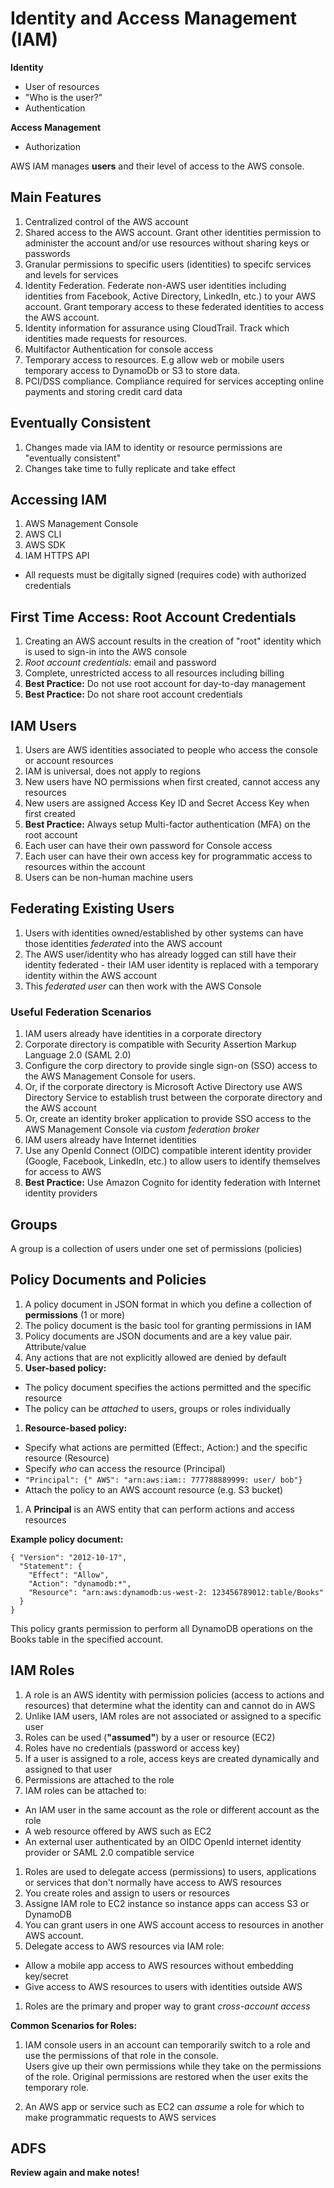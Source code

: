 # Identity and Access Management (IAM)

**Identity**
  * User of resources
  * "Who is the user?"
  * Authentication

**Access Management**
  * Authorization
  
AWS IAM manages **users** and their level of access to the AWS console.  

## Main Features
1. Centralized control of the AWS account
1. Shared access to the AWS account.  Grant other identities permission to administer the account and/or use resources 
without sharing keys or passwords
1. Granular permissions to specific users (identities) to specifc services and levels for services
1. Identity Federation.  Federate non-AWS user identities including identities from 
Facebook, Active Directory, LinkedIn, etc.) to your AWS account.  Grant temporary access to these federated identities 
to access the AWS account.
1. Identity information for assurance using CloudTrail.   Track which identities made requests for resources.
1. Multifactor Authentication for console access
1. Temporary access to resources.  E.g allow web or mobile users temporary access to DynamoDb or S3 to store data.  
1. PCI/DSS compliance.   Compliance required for services accepting online payments and storing credit card data

## Eventually Consistent
1. Changes made via IAM to identity or resource permissions are "eventually consistent"
1. Changes take time to fully replicate and take effect

## Accessing IAM
1. AWS Management Console
1. AWS CLI
1. AWS SDK
1. IAM HTTPS API
  * All requests must be digitally signed (requires code) with authorized credentials

## First Time Access:  Root Account Credentials
1. Creating an AWS account results in the creation of "root" identity which is used to sign-in into the AWS console
1. *Root account credentials:* email and password
1. Complete, unrestricted access to all resources including billing
1. **Best Practice:** Do not use root account for day-to-day management
1. **Best Practice:** Do not share root account credentials


## IAM Users
1. Users are AWS identities associated to people who access the console or account resources
1. IAM is universal, does not apply to regions
1. New users have NO permissions when first created, cannot access any resources
1. New users are assigned Access Key ID and Secret Access Key when first created
1. **Best Practice:** Always setup Multi-factor authentication (MFA) on the root account
1. Each user can have their own password for Console access
1. Each user can have their own access key for programmatic access to resources within the account
1. Users can be non-human machine users

## Federating Existing Users
1. Users with identities owned/established by other systems can have those identities *federated* into the AWS account
1. The AWS user/identity who has already logged can still have their identity federated - their IAM user identity is 
replaced with a temporary identity within the AWS account
1. This *federated user* can then work with the AWS Console

### Useful Federation Scenarios
1. IAM users already have identities in a corporate directory
  1. Corporate directory is compatible with Security Assertion Markup Language 2.0 (SAML 2.0)
  1. Configure the corp directory to provide single sign-on (SSO) access to the AWS Management Console 
  for users.  
  1. Or, if the corporate directory is Microsoft Active Directory use AWS Directory Service to establish trust between 
  the corporate directory and the AWS account
  1. Or, create an identity broker application to provide SSO access to the AWS Management Console via *custom federation broker*
1. IAM users already have Internet identities 
  1. Use any OpenId Connect (OIDC) compatible interent identity provider (Google, Facebook, LinkedIn, etc.) to allow 
  users to identify themselves for access to AWS
  1. **Best Practice:** Use Amazon Cognito for identity federation with Internet identity providers

## Groups

A group is a collection of users under one set of permissions (policies)

## Policy Documents and Policies
1. A policy document in JSON format in which you define a collection of **permissions** (1 or more)
1. The policy document is the basic tool for granting permissions in IAM
1. Policy documents are JSON documents and are a key value pair. Attribute/value
1. Any actions that are not explicitly allowed are denied by default
1. **User-based policy:** 
  * The policy document specifies the actions permitted and the specific resource
  * The policy can be *attached* to users, groups or roles individually
1. **Resource-based policy:**
  * Specify what actions are permitted (Effect:, Action:) and the specific resource (Resource)
  * Specify *who* can access the resource (Principal)
  * ```"Principal": {" AWS": "arn:aws:iam:: 777788889999: user/ bob"}```
  * Attach the policy to an AWS account resource (e.g. S3 bucket)
1. A **Principal** is an AWS entity that can perform actions and access resources

**Example policy document:**
```
{ "Version": "2012-10-17", 
  "Statement": {
    "Effect": "Allow", 
    "Action": "dynamodb:*", 
    "Resource": "arn:aws:dynamodb:us-west-2: 123456789012:table/Books" 
  }
}
```
This policy grants permission to perform all DynamoDB operations on the Books table in the specified account.

## IAM Roles
1. A role is an AWS identity with permission policies (access to actions and resources) that determine what the identity 
can and cannot do in AWS
1. Unlike IAM users, IAM roles are not associated or assigned to a specific user 
1. Roles can be used (**"assumed"**) by a user or resource (EC2)
1. Roles have no credentials (password or access key)
1. If a user is assigned to a role, access keys are created dynamically and assigned to that user
1. Permissions are attached to the role
1. IAM roles can be attached to:
  * An IAM user in the same account as the role or different account as the role
  * A web resource offered by AWS such as EC2
  * An external user authenticated by an OIDC OpenId internet identity provider or SAML 2.0 compatible service
1. Roles are used to delegate access (permissions) to users, applications or services that don't normally have access 
to AWS resources
1. You create roles and assign to users or resources
1. Assigne IAM role to EC2 instance so instance apps can access S3 or DynamoDB
1. You can grant users in one AWS account access to resources in another AWS account.
1. Delegate access to AWS resources via IAM role:
  * Allow a mobile app access to AWS resources without embedding key/secret
  * Give access to AWS resources to users with identities outside AWS
1. Roles are the primary and proper way to grant *cross-account access*

**Common Scenarios for Roles:**

1. IAM console users in an account can temporarily switch to a role and use the permissions of that role in the console.  
Users give up their own permissions while they take on the permissions of the role.  Original permissions are restored 
when the user exits the temporary role.

1. An AWS app or service such as EC2 can *assume* a role for which to make programmatic requests to AWS services




## ADFS

**Review again and make notes!**
